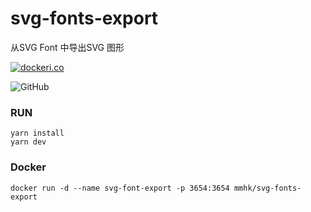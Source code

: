 # svg-fonts-export

从SVG Font 中导出SVG 图形

[![dockeri.co](https://dockeri.co/image/mmhk/svg-fonts-export)](https://hub.docker.com/r/mmhk/svg-fonts-export)

![GitHub](https://img.shields.io/github/license/mmhk/svg-fonts-export)

### RUN

```
yarn install
yarn dev
```

### Docker

```
docker run -d --name svg-font-export -p 3654:3654 mmhk/svg-fonts-export
```
